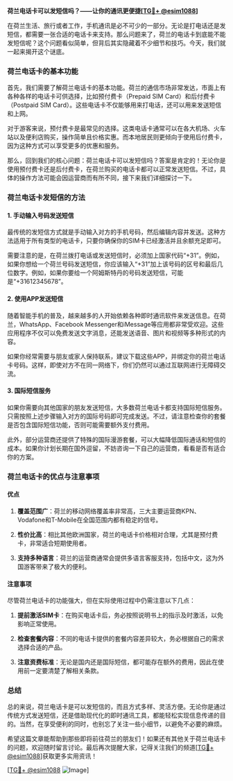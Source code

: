 **荷兰电话卡可以发短信吗？——让你的通讯更便捷[[TG💪+ @esim1088](https://t.me/s/esim1088)]**

在荷兰生活、旅行或者工作，手机通讯是必不可少的一部分。无论是打电话还是发短信，都需要一张合适的电话卡来支持。那么问题来了，荷兰的电话卡到底能不能发短信呢？这个问题看似简单，但背后其实隐藏着不少细节和技巧。今天，我们就一起来揭开这个谜底。

### 荷兰电话卡的基本功能

首先，我们需要了解荷兰电话卡的基本功能。荷兰的通信市场非常发达，市面上有各种各样的电话卡可供选择，比如预付费卡（Prepaid SIM Card）和后付费卡（Postpaid SIM Card）。这些电话卡不仅能够用来打电话，还可以用来发送短信和上网。

对于游客来说，预付费卡是最常见的选择。这类电话卡通常可以在各大机场、火车站以及便利店购买，操作简单且价格实惠。而本地居民则更倾向于使用后付费卡，因为这种方式可以享受更多的优惠和服务。

那么，回到我们的核心问题：荷兰电话卡可以发短信吗？答案是肯定的！无论你是使用预付费卡还是后付费卡，在荷兰购买的电话卡都可以正常发送短信。不过，具体的操作方法可能会因运营商而有所不同，接下来我们详细探讨一下。

### 荷兰电话卡发短信的方法

#### 1. 手动输入号码发送短信

最传统的发短信方式就是手动输入对方的手机号码，然后编辑内容并发送。这种方法适用于所有类型的电话卡，只要你确保你的SIM卡已经激活并且余额充足即可。

需要注意的是，在荷兰拨打电话或发送短信时，必须加上国家代码“+31”。例如，如果你想给一个荷兰号码发送短信，你应该输入“+31”加上该号码的区号和最后几位数字。例如，如果你要给一个阿姆斯特丹的号码发送短信，可能是“+31612345678”。

#### 2. 使用APP发送短信

随着智能手机的普及，越来越多的人开始依赖各种即时通讯软件来发送信息。在荷兰，WhatsApp、Facebook Messenger和iMessage等应用都非常受欢迎。这些应用程序不仅可以免费发送文字消息，还能发送语音、图片和视频等多种形式的内容。

如果你经常需要与朋友或家人保持联系，建议下载这些APP，并绑定你的荷兰电话卡号码。这样，即使对方不在同一网络下，你们仍然可以通过互联网进行无障碍交流。

#### 3. 国际短信服务

如果你需要向其他国家的朋友发送短信，大多数荷兰电话卡都支持国际短信服务。只需按照上述步骤输入对方的国际号码即可完成发送。不过，请注意检查你的套餐是否包含国际短信功能，否则可能需要额外支付费用。

此外，部分运营商还提供了特殊的国际漫游套餐，可以大幅降低国际通话和短信的成本。如果你计划长期在国外逗留，不妨咨询一下自己的运营商，看看是否有适合你的方案。

### 荷兰电话卡的优点与注意事项

#### 优点

1. **覆盖范围广**：荷兰的移动网络覆盖率非常高，三大主要运营商KPN、Vodafone和T-Mobile在全国范围内都有稳定的信号。
   
2. **性价比高**：相比其他欧洲国家，荷兰的电话卡价格相对合理，尤其是预付费卡，非常适合短期使用者。

3. **支持多种语言**：荷兰的运营商通常会提供多语言客服支持，包括中文，这为外国游客带来了极大的便利。

#### 注意事项

尽管荷兰电话卡的功能强大，但在实际使用过程中仍需注意以下几点：

1. **提前激活SIM卡**：在购买电话卡后，务必按照说明书上的指示及时激活，以免影响正常使用。

2. **检查套餐内容**：不同的电话卡提供的套餐内容差异较大，务必根据自己的需求选择合适的产品。

3. **注意资费标准**：无论是国内还是国际短信，都可能存在额外的费用，因此在使用前一定要清楚了解相关条款。

### 总结

总的来说，荷兰电话卡是可以发短信的，而且方式多样、灵活方便。无论你是通过传统方式发送短信，还是借助现代化的即时通讯工具，都能轻松实现信息传递的目的。当然，在享受便利的同时，也别忘了关注一些小细节，以避免不必要的麻烦。

希望这篇文章能帮助到那些即将前往荷兰的朋友们！如果还有其他关于荷兰电话卡的问题，欢迎随时留言讨论。最后再次提醒大家，记得关注我们的频道[[TG💪+ @esim1088](https://t.me/s/esim1088)]获取更多实用资讯！

[[TG💪+ @esim1088](https://t.me/s/esim1088) ![Image](https://i.postimg.cc/4NQfJmqS/Snipaste-2025-05-13-00-14-12.png)]